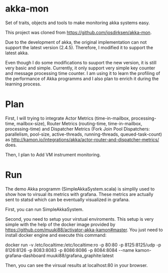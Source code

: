 # akka-mon
Set of traits, objects and tools to make monitoring akka systems easy.



This project was cloned from https://github.com/josdirksen/akka-mon.

Due to the development of akka, the original implementation can not support the latest version (2.4.5). Therefore, I modified it to support the latest akka. 

Even though I do some modifications to suuport the new version, it is still very basic and simple. Currently, it only support very simple key counter and message processing time counter. I am using it to learn the profiling of the performance of Akka programms and I also plan to enrich it during the learning process. 


# Plan

First, I will trying to integrate Actor Metrics (time-in-mailbox, processing-time, mailbox-size), Router Metrics (routing-time, time-in-mailbox, processing-time) and Dispatcher Metrics (Fork Join Pool Dispatchers: parallelism, pool-size, active-threads, running-threads, queued-task-count) as http://kamon.io/integrations/akka/actor-router-and-dispatcher-metrics/ does.

Then, I plan to Add VM instrument monitoring.


# Run

The demo Akka programm (SimpleAkkaSystem.scala) is simplily used to show how to virsual its metrics with grafana. These metrics are actually sent to statsd which can be eventually visualized in grafana.

First, you can run SimpleAkkaSystem.

Second, you need to setup your virstual enviroments. This setup is very simple with the help of the docker image provided by https://github.com/muuki88/activator-akka-kamon#master. You just need to install docker engine and execute this command: 

docker run -v /etc/localtime:/etc/localtime:ro -p 80:80 -p 8125:8125/udp -p 8126:8126 -p 8083:8083 -p 8086:8086 -p 8084:8084 --name kamon-grafana-dashboard muuki88/grafana_graphite:latest

Then, you can see the virsual results at localhost:80 in your browser.




